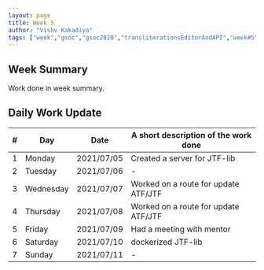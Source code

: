 ```yaml
---
layout: page
title: Week 5
author: "Vishv Kakadiya"
tags: ["week","gsoc","gsoc2020","transliterationsEditorAndAPI","week#5","eval#1"]
---
```


## Week Summary

 
Work done in week summary.

## Daily Work Update

|\#|Day|Date|A short description of the work done|  
|---	|---	|---	|---	|  
|1   	| Monday 	|   2021/07/05	| Created a server for JTF-lib|  
|2   	| Tuesday  	|   2021/07/06	| -	|  
|3   	| Wednesday  	|  2021/07/07 	| Worked on a route for update ATF/JTF |  
|4   	| Thursday  	|   2021/07/08	| Worked on a route for update ATF/JTF  |  
|5   	| Friday  	|   2021/07/09	| Had a meeting with mentor  |  
|6   	| Saturday  	|   2021/07/10	| dockerized JTF-lib	|  
|7   	| Sunday  	|   2021/07/11	| - |  

